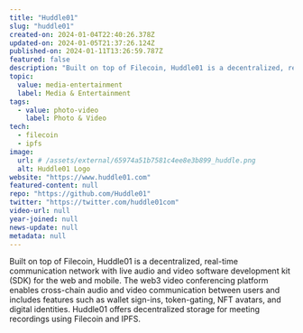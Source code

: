 ```yaml
---
title: "Huddle01"
slug: "huddle01"
created-on: 2024-01-04T22:40:26.378Z
updated-on: 2024-01-05T21:37:26.124Z
published-on: 2024-01-11T13:26:59.787Z
featured: false
description: "Built on top of Filecoin, Huddle01 is a decentralized, real-time communication network with live audio and video software development kit (SDK) for the web and mobile."
topic:
  value: media-entertainment
  label: Media & Entertainment
tags:
  - value: photo-video
    label: Photo & Video
tech:
  - filecoin
  - ipfs
image:
  url: # /assets/external/65974a51b7581c4ee8e3b899_huddle.png
  alt: Huddle01 Logo
website: "https://www.huddle01.com"
featured-content: null
repo: "https://github.com/Huddle01"
twitter: "https://twitter.com/huddle01com"
video-url: null
year-joined: null
news-update: null
metadata: null
---
```


Built on top of Filecoin, Huddle01 is a decentralized, real-time communication network with live audio and video software development kit (SDK) for the web and mobile. The web3 video conferencing platform enables cross-chain audio and video communication between users and includes features such as wallet sign-ins, token-gating, NFT avatars, and digital identities. Huddle01 offers decentralized storage for meeting recordings using Filecoin and IPFS.
